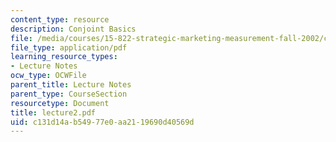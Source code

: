 ```yaml
---
content_type: resource
description: Conjoint Basics
file: /media/courses/15-822-strategic-marketing-measurement-fall-2002/c131d14ab54977e0aa2119690d40569d_lecture2.pdf
file_type: application/pdf
learning_resource_types:
- Lecture Notes
ocw_type: OCWFile
parent_title: Lecture Notes
parent_type: CourseSection
resourcetype: Document
title: lecture2.pdf
uid: c131d14a-b549-77e0-aa21-19690d40569d
---
```

